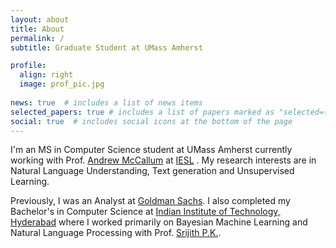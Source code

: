 ```yaml
---
layout: about
title: About
permalink: /
subtitle: Graduate Student at UMass Amherst

profile:
  align: right
  image: prof_pic.jpg
  
news: true  # includes a list of news items
selected_papers: true # includes a list of papers marked as "selected={true}"
social: true  # includes social icons at the bottom of the page
---
```


I'm an MS in Computer Science student at UMass Amherst currently working with Prof. [Andrew McCallum](https://people.cs.umass.edu/~mccallum/) at [IESL](http://www.iesl.cs.umass.edu/) . My research interests are in Natural Language Understanding, Text generation and Unsupervised Learning.

Previously, I was an Analyst at [Goldman Sachs](https://www.goldmansachs.com/). I also completed my Bachelor's in Computer Science at [Indian Institute of Technology, Hyderabad](https://iith.ac.in/) where I worked primarily on Bayesian Machine Learning and Natural Language Processing with Prof. [Srijith P.K.](https://sites.google.com/site/pksrijith/home). 